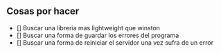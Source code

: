 ## Cosas por hacer

- [] Buscar una libreria mas lightweight que winston
- [] Buscar una forma de guardar los errores del programa
- [] Buscar una forma de reiniciar el servidor una vez sufra de un error